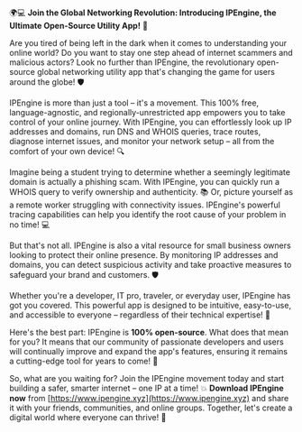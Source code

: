 🌍💻 **Join the Global Networking Revolution: Introducing IPEngine, the Ultimate Open-Source Utility App!** 🚀

Are you tired of being left in the dark when it comes to understanding your online world? Do you want to stay one step ahead of internet scammers and malicious actors? Look no further than IPEngine, the revolutionary open-source global networking utility app that's changing the game for users around the globe! 🛡️

IPEngine is more than just a tool – it's a movement. This 100% free, language-agnostic, and regionally-unrestricted app empowers you to take control of your online journey. With IPEngine, you can effortlessly look up IP addresses and domains, run DNS and WHOIS queries, trace routes, diagnose internet issues, and monitor your network setup – all from the comfort of your own device! 🔍

Imagine being a student trying to determine whether a seemingly legitimate domain is actually a phishing scam. With IPEngine, you can quickly run a WHOIS query to verify ownership and authenticity. 📚 Or, picture yourself as a remote worker struggling with connectivity issues. IPEngine's powerful tracing capabilities can help you identify the root cause of your problem in no time! 💻

But that's not all. IPEngine is also a vital resource for small business owners looking to protect their online presence. By monitoring IP addresses and domains, you can detect suspicious activity and take proactive measures to safeguard your brand and customers. 🛡️

Whether you're a developer, IT pro, traveler, or everyday user, IPEngine has got you covered. This powerful app is designed to be intuitive, easy-to-use, and accessible to everyone – regardless of their technical expertise! 💪

Here's the best part: IPEngine is **100% open-source**. What does that mean for you? It means that our community of passionate developers and users will continually improve and expand the app's features, ensuring it remains a cutting-edge tool for years to come! 🚀

So, what are you waiting for? Join the IPEngine movement today and start building a safer, smarter internet – one IP at a time! 💥 **Download IPEngine now** from [https://www.ipengine.xyz](https://www.ipengine.xyz) and share it with your friends, communities, and online groups. Together, let's create a digital world where everyone can thrive! 🌈